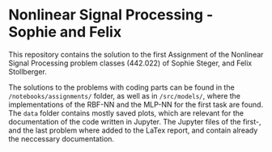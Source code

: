 # Nonlinear Signal Processing - Sophie and Felix

This repository contains the solution to the first Assignment of the Nonlinear Signal Processing problem classes (442.022) of Sophie Steger, and Felix Stollberger.

The solutions to the problems with coding parts can be found in the ```/notebooks/assignments/``` folder, as well as in ```/src/models/```, where the implementations of the RBF-NN and the MLP-NN for the first task are found. The ```data``` folder contains mostly saved plots, which are relevant for the documentation of the code written in Jupyter.  The Jupyter files of the first-, and the last problem where added to the LaTex report, and contain already the neccessary documentation.
